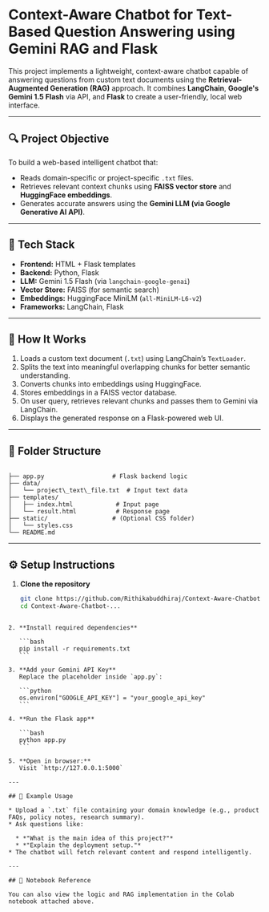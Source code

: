 # Context-Aware Chatbot for Text-Based Question Answering using Gemini RAG and Flask

This project implements a lightweight, context-aware chatbot capable of answering questions from custom text documents using the **Retrieval-Augmented Generation (RAG)** approach. It combines **LangChain**, **Google's Gemini 1.5 Flash** via API, and **Flask** to create a user-friendly, local web interface.

---

## 🔍 Project Objective

To build a web-based intelligent chatbot that:
- Reads domain-specific or project-specific `.txt` files.
- Retrieves relevant context chunks using **FAISS vector store** and **HuggingFace embeddings**.
- Generates accurate answers using the **Gemini LLM (via Google Generative AI API)**.

---

## 🚀 Tech Stack

- **Frontend:** HTML + Flask templates  
- **Backend:** Python, Flask  
- **LLM:** Gemini 1.5 Flash (via `langchain-google-genai`)  
- **Vector Store:** FAISS (for semantic search)  
- **Embeddings:** HuggingFace MiniLM (`all-MiniLM-L6-v2`)  
- **Frameworks:** LangChain, Flask

---

## 🧠 How It Works

1. Loads a custom text document (`.txt`) using LangChain’s `TextLoader`.
2. Splits the text into meaningful overlapping chunks for better semantic understanding.
3. Converts chunks into embeddings using HuggingFace.
4. Stores embeddings in a FAISS vector database.
5. On user query, retrieves relevant chunks and passes them to Gemini via LangChain.
6. Displays the generated response on a Flask-powered web UI.

---

## 📂 Folder Structure

```

├── app.py                   # Flask backend logic
├── data/
│   └── project\_text\_file.txt  # Input text data
├── templates/
│   ├── index.html            # Input page
│   └── result.html           # Response page
├── static/                  # (Optional CSS folder)
│   └── styles.css
└── README.md

````

---

## ⚙️ Setup Instructions

1. **Clone the repository**  
   ```bash
   git clone https://github.com/Rithikabuddhiraj/Context-Aware-Chatbot-for-Text-Based-Question-Answering-using-Gemini-RAG-and-Flask.git
   cd Context-Aware-Chatbot-...
````

2. **Install required dependencies**

   ```bash
   pip install -r requirements.txt
   ```

3. **Add your Gemini API Key**
   Replace the placeholder inside `app.py`:

   ```python
   os.environ["GOOGLE_API_KEY"] = "your_google_api_key"
   ```

4. **Run the Flask app**

   ```bash
   python app.py
   ```

5. **Open in browser:**
   Visit `http://127.0.0.1:5000`

---

## 📒 Example Usage

* Upload a `.txt` file containing your domain knowledge (e.g., product FAQs, policy notes, research summary).
* Ask questions like:

  * *"What is the main idea of this project?"*
  * *"Explain the deployment setup."*
* The chatbot will fetch relevant content and respond intelligently.

---

## 📎 Notebook Reference

You can also view the logic and RAG implementation in the Colab notebook attached above.


